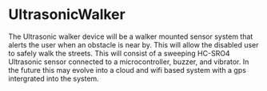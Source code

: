 # UltrasonicWalker

The Ultrasonic walker device will be a walker mounted sensor system that alerts the user when an obstacle is near by. This will allow the disabled user to safely walk the streets. This will consist of a sweeping HC-SRO4 Ultrasonic sensor connected to a microcontroller, buzzer, and vibrator. In the future this may evolve into a cloud and wifi based system with a gps intergrated into the system.
